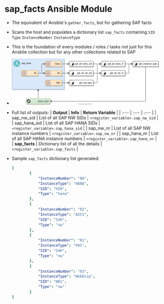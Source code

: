 # sap_facts Ansible Module

- The equivalent of Ansible's `gather_facts`, but for gathering SAP facts
- Scans the host and populates a dictionary list `sap_facts` containing `SID` `Type` `InstanceNumber` `InstanceType`
- This is the foundation of every modules / roles / tasks not just for this Ansbile collection but for any other collections related to SAP
- ![](/docs/diagrams/workflow_module_sap_facts.svg)
- Full list of outputs:
    | **Output**            | **Info**                                  | **Return Variable**                 |
    | :---                  | :---                                      | :---                                |
    | sap_nw_sid            | List of all SAP NW SIDs                   | `<register_variable>.sap_nw_sid`    |
    | sap_hana_sid          | List of all SAP HANA SIDs                 | `<register_variable>.sap_hana_sid`  |
    | sap_nw_nr             | List of all SAP NW instance numbers       | `<register_variable>.sap_nw_nr`     |
    | sap_hana_nr           | List of all SAP HANA instance numbers     | `<register_variable>.sap_hana_nr`   |
    | **sap_facts**         | Dictionary list of all the details        | `<register_variable>.sap_facts`     |

- Sample `sap_facts` dictionary list generated:

    ```yaml
    [
            {
                "InstanceNumber": "00",
                "InstanceType": "HANA",
                "SID": "H20",
                "Type": "hana"
            },
            {
                "InstanceNumber": "02",
                "InstanceType": "ASCS",
                "SID": "S4H",
                "Type": "nw"
            },
            {
                "InstanceNumber": "01",
                "InstanceType": "PAS",
                "SID": "S4H",
                "Type": "nw"
            },
            {
                "InstanceNumber": "03",
                "InstanceType": "WebDisp",
                "SID": "WD1",
                "Type": "nw"
            }
    ]
    ```
